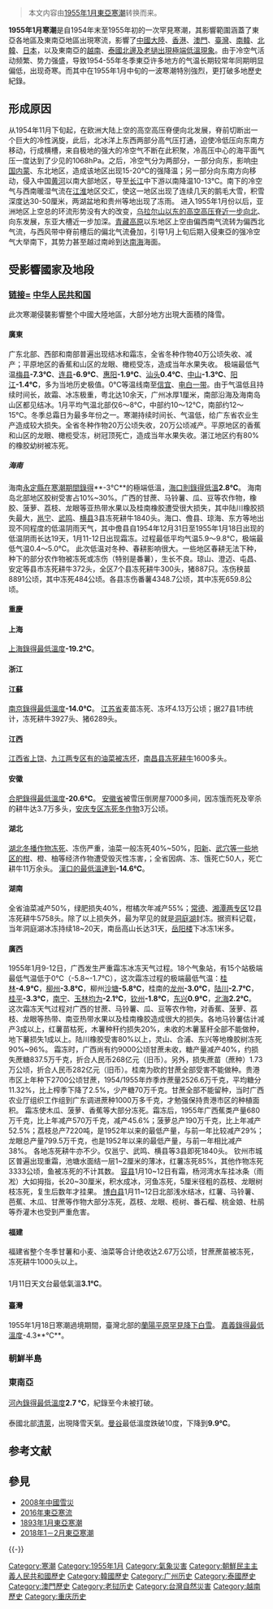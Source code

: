> 本文内容由[1955年1月東亞寒潮](https://zh.wikipedia.org/wiki/1955年1月東亞寒潮)转换而来。


**1955年1月寒潮**是自1954年末至1955年初的一次罕見寒潮，其影響範圍涵蓋了東亞各地區及東南亞地區出現寒流，影響了[中國大陸](../Page/中国大陆.md "wikilink")、[香港](../Page/香港.md "wikilink")、[澳門](../Page/澳門.md "wikilink")、[臺灣](../Page/臺灣.md "wikilink")、[南韓](https://zh.wikipedia.org/wiki/大韩民国 "wikilink")、[北韓](../Page/朝鲜民主主义人民共和国.md "wikilink")、[日本](../Page/日本.md "wikilink")，以及東南亞的[越南](https://zh.wikipedia.org/wiki/越南 "wikilink")、[泰國北邊及](../Page/泰国.md "wikilink")[老撾出現極端低溫現象](../Page/老挝.md "wikilink")。由于冷空气活动频繁、势力强盛，导致1954-55年冬季東亞许多地方的气温长期较常年同期明显偏低，出现奇寒。而其中在1955年1月中旬的一波寒潮特別強烈，更打破多地歷史紀錄。

## 形成原因

从1954年11月下旬起，在欧洲大陆上空的高空高压脊便向北发展，脊前切断出一个巨大的冷性涡旋，此后，北冰洋上东西两部分高气压打通，迫使冷低压向东南方移动，行成横槽，来自极地的强大的冷空气不断在此积聚，冷高压中心的海平面气压一度达到了少见的1068hPa。之后，冷空气分为两部分，一部分向东，影响[中国](https://zh.wikipedia.org/wiki/中国 "wikilink")[内蒙](https://zh.wikipedia.org/wiki/内蒙 "wikilink")、东北地区，造成该地区出现15-20℃的强降温；另一部分向东南方向移动，侵入中国[黄河](../Page/黄河.md "wikilink")以南大部地区，导至[长江](../Page/长江.md "wikilink")中下游以南降温10-13℃。南下的冷空气与西南暖湿气流在[江淮](../Page/江淮.md "wikilink")地区交汇，使这一地区出现了连续几天的鹅毛大雪，积雪深度达30-50厘米，两湖盆地和贵州等地出现了冻雨。 进入1955年1月份以后，亚洲地区上空总的环流形势没有大的改变，[乌拉尔山以东的高空高压脊近一步向北](https://zh.wikipedia.org/wiki/乌拉尔山 "wikilink")、向东发展，东亚大槽近一步加深。[青藏高原](../Page/青藏高原.md "wikilink")以东地区上空由偏西南气流转为偏西北气流，与西风带中脊前槽后的偏北气流叠加，引导1月上旬后期入侵東亞的强冷空气大举南下，其势力甚至越过南岭到达[南海](../Page/南海.md "wikilink")海面。

## 受影響國家及地段

### <span class="flagicon">[链接=](https://zh.wikipedia.org/wiki/File:Flag_of_the_People's_Republic_of_China.svg "fig:链接=")</span><span class="flagicon"></span><span> </span>[中华人民共和国](https://zh.wikipedia.org/wiki/中华人民共和国 "wikilink")

此次寒潮侵襲影響整个中國大陸地區，大部分地方出現大面積的降雪。

#### 廣東

广东北部、西部和南部普遍出现结冰和霜冻，全省冬种作物40万公顷失收、减产；平原地区的香蕉和山区的龙眼、橄榄受冻，造成当年水果失收。 极端最低气温[梅县](https://zh.wikipedia.org/wiki/梅县 "wikilink")**-7.3℃**、[连县](https://zh.wikipedia.org/wiki/连县 "wikilink")**-6.9℃**、[惠阳](https://zh.wikipedia.org/wiki/惠阳 "wikilink")**-1.9℃**、[汕头](https://zh.wikipedia.org/wiki/汕头 "wikilink")**0.4℃**、[中山](../Page/中山市.md "wikilink")**-1.3℃**、[阳江](https://zh.wikipedia.org/wiki/阳江 "wikilink")**-1.4℃**，多为当地历史极值。0℃等温线南至[信宜](https://zh.wikipedia.org/wiki/信宜 "wikilink")、[电白一带](https://zh.wikipedia.org/wiki/电白 "wikilink")。由于气温低且持续时间长，故霜、冰冻极重，粤北达10余天，广州冰厚1厘米，南部沿海及海南岛山区都见结冰。1月平均气温北部仅6～8℃，中部约10～12℃，南部约12～15℃。冬季总霜日为最多年份之一。寒潮持续时间长、气温低，给广东省农业生产造成较大损失。全省冬种作物20万公顷失收，20万公顷减产。平原地区的香蕉和山区的龙眼、橄榄受冻，树冠顶死亡，造成当年水果失收。湛江地区约有80%的橡胶幼树被冻死。

##### 海南

海南[永定縣在寒潮期間錄得](https://zh.wikipedia.org/wiki/永定縣 "wikilink")**-3℃**的極端低溫，[海口則錄得低溫](https://zh.wikipedia.org/wiki/海口 "wikilink")**2.8℃**。 海南岛北部地区胶树受害占10%\~30%。广西的甘蔗、马铃薯、瓜、豆等农作物，橡胶、菠萝、荔枝、龙眼等亚热带水果以及桂南橡胶遭受很大损失，其中陆川橡胶损失最大，[邕宁](https://zh.wikipedia.org/wiki/邕宁 "wikilink")、[武鸣](https://zh.wikipedia.org/wiki/武鸣 "wikilink")、[横县](../Page/横县.md "wikilink")3县冻死耕牛1840头。海口、儋县、琼海、东方等地出现不同程度的低温阴雨天气，其中儋县自1954年12月31日至1955年1月18日出现的低温阴雨长达19天，1月11-12日出现霜冻。过程最低平均气温5.9～9.8℃，极端最低气温0.4～5.0℃。 此次低温对冬种、春耕影响很大。一些地区春耕无法下种，种下的部分农作物被冻死或冻伤（特别是番薯），生长不良。琼山、澄迈、屯昌、安定等县市冻死耕牛372头，全区7个县冻死耕牛300头，猪887只。冻伤秧苗8891公顷，其中冻死484公顷。各县冻伤番薯4348.7公顷，其中冻死659.8公顷。

#### 重慶

#### 上海

[上海錄得最低溫度](https://zh.wikipedia.org/wiki/上海 "wikilink")**-19.2℃**。

#### 浙江

#### 江蘇

[南京錄得最低溫度](https://zh.wikipedia.org/wiki/南京 "wikilink")**-14.0℃**。 [江苏省](../Page/江苏省.md "wikilink")麦苗冻死、冻坏4.13万公顷；据27县1市统计，冻死耕牛3927头、猪6289头。

#### 江西

[江西省](../Page/江西省.md "wikilink")[上饶](https://zh.wikipedia.org/wiki/上饶 "wikilink")、[九江两专区有的油菜被冻坏](https://zh.wikipedia.org/wiki/九江 "wikilink")，[南昌县冻死耕牛](https://zh.wikipedia.org/wiki/南昌 "wikilink")1600多头。

#### 安徽

[合肥錄得最低溫度](https://zh.wikipedia.org/wiki/合肥 "wikilink")**-20.6℃**。 [安徽省](../Page/安徽省.md "wikilink")被雪压倒房屋7000多间，因冻饿而死及宰杀的耕牛达3.7万多头，[安庆专区冻死冬作物](https://zh.wikipedia.org/wiki/安庆 "wikilink")3万公顷。

#### 湖北

[湖北冬播作物冻死](https://zh.wikipedia.org/wiki/湖北 "wikilink")、冻伤严重，油菜一般冻死40%\~50%，[阳新](https://zh.wikipedia.org/wiki/阳新 "wikilink")、[武穴等一些地区的柑](https://zh.wikipedia.org/wiki/武穴 "wikilink")、橙、柚等经济作物遭受毁灭性冻害，；全省因病、冻、饿死亡50人，死亡耕牛11万余头。 [漢口的最低溫達到](https://zh.wikipedia.org/wiki/漢口 "wikilink")**-14.6℃**。

#### 湖南

全省油菜减产50%，绿肥损失40%，柑橘次年减产55%；[常德](https://zh.wikipedia.org/wiki/常德 "wikilink")、[湘潭两专区](https://zh.wikipedia.org/wiki/湘潭 "wikilink")12县冻死耕牛5758头。除了以上损失外，最为罕见的就是[洞庭湖](../Page/洞庭湖.md "wikilink")封冻。据资料记载，当年洞庭湖冰冻持续18\~20天，南岳高山长达31天，[岳阳楼](../Page/岳阳楼.md "wikilink")下冰冻1米多。

#### 廣西

1955年1月9-12日，广西发生严重霜冻冰冻天气过程。18个气象站，有15个站极端最低气温低于0℃（-5.8\~-1.7℃），这次霜冻过程的极端最低气温：[桂林](https://zh.wikipedia.org/wiki/桂林 "wikilink")**-4.9℃**，[柳州](https://zh.wikipedia.org/wiki/柳州 "wikilink")**-3.8℃**，柳州[沙塘](https://zh.wikipedia.org/wiki/沙塘 "wikilink")**-5.8℃**，桂南的[龙州](https://zh.wikipedia.org/wiki/龙州 "wikilink")**-3.0℃**，[陆川](https://zh.wikipedia.org/wiki/陆川 "wikilink")**-2.7℃**，[桂平](https://zh.wikipedia.org/wiki/桂平 "wikilink")**-3.3℃**，[南宁](https://zh.wikipedia.org/wiki/南宁 "wikilink")、[玉林均为](https://zh.wikipedia.org/wiki/玉林 "wikilink")**-2.1℃**，[钦州](https://zh.wikipedia.org/wiki/钦州 "wikilink")**-1.8℃**，[东兴](https://zh.wikipedia.org/wiki/东兴 "wikilink")**0.9℃**，[北海](../Page/北海市.md "wikilink")**2.2℃**。 这次霜冻天气过程对广西的甘蔗、马铃薯、瓜、豆等农作物，对香蕉、菠萝、荔枝、龙眼等热带、南亚热带水果以及桂南橡胶造成很大的损失。各地马铃薯估计减产3成以上，红薯苗枯死，木薯种秆约损失20%，未收的木薯茎秆全部不能做种，地下薯损失1成以上。陆川橡胶受害80%以上，灵山、合浦、东兴等地橡胶树冻死90%\~96%。 霜冻时，广西尚有约9000公顷甘蔗未收，糖产量减产40%，约损失蔗糖837.5万千克，折合人民币268亿元（旧币）。另外，损失蔗苗（蔗种）1.73万公顷，折合人民币282亿元（旧币）。桂南为砍的甘蔗全部受害不能做种。贵港市区上年种下2700公顷甘蔗，1954/1955年炸季炸蔗量2526.6万千克，平均糖分11.32%，比上榨季下降了2.5%，少产糖70万千克。甘蔗全部不能留种，当时广西农业厅组织工作组到广东调进蔗种1000万多千克，才勉强保持贵港市区的种植面积。 霜冻使木瓜、菠萝、香蕉等大部分冻死。霜冻后，1955年广西蕉类产量680万千克，比上年减产570万千克，减产45.6%；菠萝总产190万千克，比上年减产52.5%；荔枝总产7220吨，是1952年以来的最低产量，与前一年比较减产29%；龙眼总产量799.5万千克，也是1952年以来的最低产量，与前一年相比减产38%。 各地冻死耕牛亦不少。仅邕宁、武鸣、横县等3县即死1840头。 钦州市城区普遍出现重霜，池塘水面结一层1\~2厘米的薄冰，红薯冻死85%，其他作物冻死3333公顷，鱼被冻死的不计其数。 [容县](../Page/容县.md "wikilink")1月10\~12日有霜，杨河湾水车挂冰条（雨凇）大如拇指，长20\~30厘米，积水成冰，河鱼冻死，5厘米径粗的荔枝、龙眼树枝冻死，复生后数年才挂果。 [博白县](../Page/博白县.md "wikilink")1月11\~12日北部浅水结冰，红薯、马铃薯、芭蕉、木瓜、甘蔗等作物大部分冻死，荔枝、龙眼、榄树、番石榴、桃金娘、杜鹃等乔灌木也受到严重危害。

#### 福建

福建省整个冬季甘薯和小麦、油菜等合计绝收达2.67万公顷，甘蔗蔗苗被冻死，冻死耕牛1000头以上。

###

1月11日天文台最低氣溫**3.1℃**。

###

###

#### 臺灣

1955年1月18日寒潮過境期間，臺灣北部的[蘭陽平原罕見降下白雪](https://zh.wikipedia.org/wiki/蘭陽平原 "wikilink")。 [嘉義錄得最低溫度](https://zh.wikipedia.org/wiki/嘉義 "wikilink")-4.3**℃**。

### 朝鮮半島

### 東南亞

####

[河內錄得最低溫度](https://zh.wikipedia.org/wiki/河內 "wikilink")**2.7 °C**，紀錄至今未被打破。

####

泰國北部[清萊](../Page/清萊.md "wikilink")，出現降雪天氣。[曼谷](../Page/曼谷.md "wikilink")最低溫度跌破10度，下降到**9.9℃**。

## 参考文献

## 參見

  - [2008年中國雪災](https://zh.wikipedia.org/wiki/2008年中國雪災 "wikilink")
  - [2016年東亞寒流](../Page/2016年東亞寒流.md "wikilink")
  - [1893年1月東亞寒潮](../Page/1893年1月東亞寒潮.md "wikilink")
  - [2018年1－2月東亞寒潮](../Page/2018年1－2月東亞寒潮.md "wikilink")

{{-}}

[Category:寒潮](https://zh.wikipedia.org/wiki/Category:寒潮 "wikilink") [Category:1955年1月](https://zh.wikipedia.org/wiki/Category:1955年1月 "wikilink") [Category:氣象災害](https://zh.wikipedia.org/wiki/Category:氣象災害 "wikilink") [Category:朝鮮民主主義人民共和國歷史](https://zh.wikipedia.org/wiki/Category:朝鮮民主主義人民共和國歷史 "wikilink") [Category:韓國歷史](https://zh.wikipedia.org/wiki/Category:韓國歷史 "wikilink") [Category:广州历史](https://zh.wikipedia.org/wiki/Category:广州历史 "wikilink") [Category:泰國歷史](https://zh.wikipedia.org/wiki/Category:泰國歷史 "wikilink") [Category:澳門歷史](https://zh.wikipedia.org/wiki/Category:澳門歷史 "wikilink") [Category:老挝历史](https://zh.wikipedia.org/wiki/Category:老挝历史 "wikilink") [Category:台灣自然災害](https://zh.wikipedia.org/wiki/Category:台灣自然災害 "wikilink") [Category:越南歷史](https://zh.wikipedia.org/wiki/Category:越南歷史 "wikilink") [Category:重庆历史](https://zh.wikipedia.org/wiki/Category:重庆历史 "wikilink")